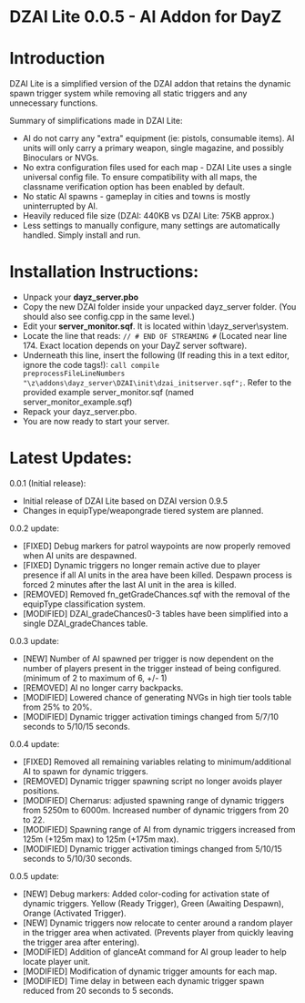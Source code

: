 DZAI Lite 0.0.5 - AI Addon for DayZ
============


Introduction
============

DZAI Lite is a simplified version of the DZAI addon that retains the dynamic spawn trigger system while removing all static triggers and any unnecessary functions.

Summary of simplifications made in DZAI Lite:

- AI do not carry any "extra" equipment (ie: pistols, consumable items). AI units will only carry a primary weapon, single magazine, and possibly Binoculars or NVGs.
- No extra configuration files used for each map - DZAI Lite uses a single universal config file. To ensure compatibility with all maps, the classname verification option has been enabled by default.
- No static AI spawns - gameplay in cities and towns is mostly uninterrupted by AI.
- Heavily reduced file size (DZAI: 440KB vs DZAI Lite: 75KB approx.)
- Less settings to manually configure, many settings are automatically handled. Simply install and run.

Installation Instructions:
============
- Unpack your <b>dayz_server.pbo</b>
- Copy the new DZAI folder inside your unpacked dayz_server folder. (You should also see config.cpp in the same level.)
- Edit your <b>server_monitor.sqf</b>. It is located within \dayz_server\system. 
- Locate the line that reads: <code>// # END OF STREAMING #</code> (Located near line 174. Exact location depends on your DayZ server software).
- Underneath this line, insert the following (If reading this in a text editor, ignore the code tags!): <code>call compile preprocessFileLineNumbers "\z\addons\dayz_server\DZAI\init\dzai_initserver.sqf";</code>. Refer to the provided example server_monitor.sqf (named server_monitor_example.sqf)
- Repack your dayz_server.pbo.
- You are now ready to start your server.

Latest Updates:
============

0.0.1 (Initial release):

- Initial release of DZAI Lite based on DZAI version 0.9.5
- Changes in equipType/weapongrade tiered system are planned.

0.0.2 update:

- [FIXED] Debug markers for patrol waypoints are now properly removed when AI units are despawned.
- [FIXED] Dynamic triggers no longer remain active due to player presence if all AI units in the area have been killed. Despawn process is forced 2 minutes after the last AI unit in the area is killed.
- [REMOVED] Removed fn_getGradeChances.sqf with the removal of the equipType classification system.
- [MODIFIED] DZAI_gradeChances0-3 tables have been simplified into a single DZAI_gradeChances table.

0.0.3 update:

- [NEW] Number of AI spawned per trigger is now dependent on the number of players present in the trigger instead of being configured. (minimum of 2 to maximum of 6, +/- 1)
- [REMOVED] AI no longer carry backpacks.
- [MODIFIED] Lowered chance of generating NVGs in high tier tools table from 25% to 20%.
- [MODIFIED] Dynamic trigger activation timings changed from 5/7/10 seconds to 5/10/15 seconds.

0.0.4 update:

- [FIXED] Removed all remaining variables relating to minimum/additional AI to spawn for dynamic triggers.
- [REMOVED] Dynamic trigger spawning script no longer avoids player positions.
- [MODIFIED] Chernarus: adjusted spawning range of dynamic triggers from 5250m to 6000m. Increased number of dynamic triggers from 20 to 22.
- [MODIFIED] Spawning range of AI from dynamic triggers increased from 125m (+125m max) to 125m (+175m max).
- [MODIFIED] Dynamic trigger activation timings changed from 5/10/15 seconds to 5/10/30 seconds.

0.0.5 update:

- [NEW] Debug markers: Added color-coding for activation state of dynamic triggers. Yellow (Ready Trigger), Green (Awaiting Despawn), Orange (Activated Trigger).
- [NEW] Dynamic triggers now relocate to center around a random player in the trigger area when activated. (Prevents player from quickly leaving the trigger area after entering).
- [MODIFIED] Addition of glanceAt command for AI group leader to help locate player unit.
- [MODIFIED] Modification of dynamic trigger amounts for each map.
- [MODIFIED] Time delay in between each dynamic trigger spawn reduced from 20 seconds to 5 seconds.

